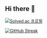 ## Hi there 👋
[![Solved.ac 프로필](http://mazassumnida.wtf/api/v2/generate_badge?boj=kimondl)](https://solved.ac/kimondl)

[![GitHub Streak](https://streak-stats.demolab.com/?user=rladhs123&theme=dark)](https://git.io/streak-stats)​
<!--
**rladhs123/rladhs123** is a ✨ _special_ ✨ repository because its `README.md` (this file) appears on your GitHub profile.

Here are some ideas to get you started:

- 🔭 I’m currently working on ...
- 🌱 I’m currently learning ...
- 👯 I’m looking to collaborate on ...
- 🤔 I’m looking for help with ...
- 💬 Ask me about ...
- 📫 How to reach me: ...
- 😄 Pronouns: ...
- ⚡ Fun fact: ...
-->

